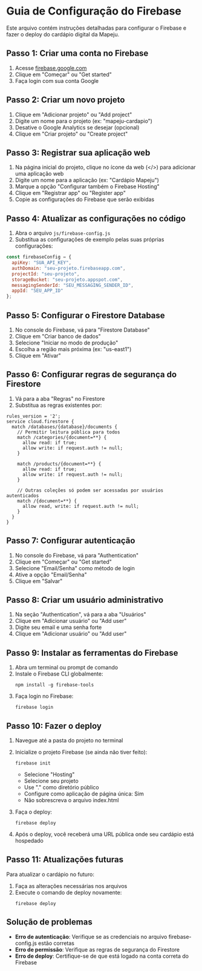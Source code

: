 # Guia de Configuração do Firebase

Este arquivo contém instruções detalhadas para configurar o Firebase e fazer o deploy do cardápio digital da Mapeju.

## Passo 1: Criar uma conta no Firebase

1. Acesse [firebase.google.com](https://firebase.google.com/)
2. Clique em "Começar" ou "Get started"
3. Faça login com sua conta Google

## Passo 2: Criar um novo projeto

1. Clique em "Adicionar projeto" ou "Add project"
2. Digite um nome para o projeto (ex: "mapeju-cardapio")
3. Desative o Google Analytics se desejar (opcional)
4. Clique em "Criar projeto" ou "Create project"

## Passo 3: Registrar sua aplicação web

1. Na página inicial do projeto, clique no ícone da web (</>) para adicionar uma aplicação web
2. Digite um nome para a aplicação (ex: "Cardápio Mapeju")
3. Marque a opção "Configurar também o Firebase Hosting"
4. Clique em "Registrar app" ou "Register app"
5. Copie as configurações do Firebase que serão exibidas

## Passo 4: Atualizar as configurações no código

1. Abra o arquivo `js/firebase-config.js`
2. Substitua as configurações de exemplo pelas suas próprias configurações:

```javascript
const firebaseConfig = {
  apiKey: "SUA_API_KEY",
  authDomain: "seu-projeto.firebaseapp.com",
  projectId: "seu-projeto",
  storageBucket: "seu-projeto.appspot.com",
  messagingSenderId: "SEU_MESSAGING_SENDER_ID",
  appId: "SEU_APP_ID"
};
```

## Passo 5: Configurar o Firestore Database

1. No console do Firebase, vá para "Firestore Database"
2. Clique em "Criar banco de dados"
3. Selecione "Iniciar no modo de produção"
4. Escolha a região mais próxima (ex: "us-east1")
5. Clique em "Ativar"

## Passo 6: Configurar regras de segurança do Firestore

1. Vá para a aba "Regras" no Firestore
2. Substitua as regras existentes por:

```
rules_version = '2';
service cloud.firestore {
  match /databases/{database}/documents {
    // Permitir leitura pública para todos
    match /categories/{document=**} {
      allow read: if true;
      allow write: if request.auth != null;
    }
    
    match /products/{document=**} {
      allow read: if true;
      allow write: if request.auth != null;
    }
    
    // Outras coleções só podem ser acessadas por usuários autenticados
    match /{document=**} {
      allow read, write: if request.auth != null;
    }
  }
}
```

## Passo 7: Configurar autenticação

1. No console do Firebase, vá para "Authentication"
2. Clique em "Começar" ou "Get started"
3. Selecione "Email/Senha" como método de login
4. Ative a opção "Email/Senha"
5. Clique em "Salvar"

## Passo 8: Criar um usuário administrativo

1. Na seção "Authentication", vá para a aba "Usuários"
2. Clique em "Adicionar usuário" ou "Add user"
3. Digite seu email e uma senha forte
4. Clique em "Adicionar usuário" ou "Add user"

## Passo 9: Instalar as ferramentas do Firebase

1. Abra um terminal ou prompt de comando
2. Instale o Firebase CLI globalmente:
   ```
   npm install -g firebase-tools
   ```
3. Faça login no Firebase:
   ```
   firebase login
   ```

## Passo 10: Fazer o deploy

1. Navegue até a pasta do projeto no terminal
2. Inicialize o projeto Firebase (se ainda não tiver feito):
   ```
   firebase init
   ```
   - Selecione "Hosting"
   - Selecione seu projeto
   - Use "." como diretório público
   - Configure como aplicação de página única: Sim
   - Não sobrescreva o arquivo index.html

3. Faça o deploy:
   ```
   firebase deploy
   ```

4. Após o deploy, você receberá uma URL pública onde seu cardápio está hospedado

## Passo 11: Atualizações futuras

Para atualizar o cardápio no futuro:

1. Faça as alterações necessárias nos arquivos
2. Execute o comando de deploy novamente:
   ```
   firebase deploy
   ```

## Solução de problemas

- **Erro de autenticação**: Verifique se as credenciais no arquivo firebase-config.js estão corretas
- **Erro de permissão**: Verifique as regras de segurança do Firestore
- **Erro de deploy**: Certifique-se de que está logado na conta correta do Firebase
